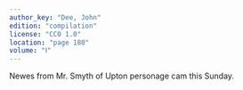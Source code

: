 ```yaml
---
author_key: "Dee, John"
edition: "compilation"
license: "CC0 1.0"
location: "page 180"
volume: "Ⅰ"
---
```

Newes from Mr. Smyth of Upton personage cam this Sunday.
